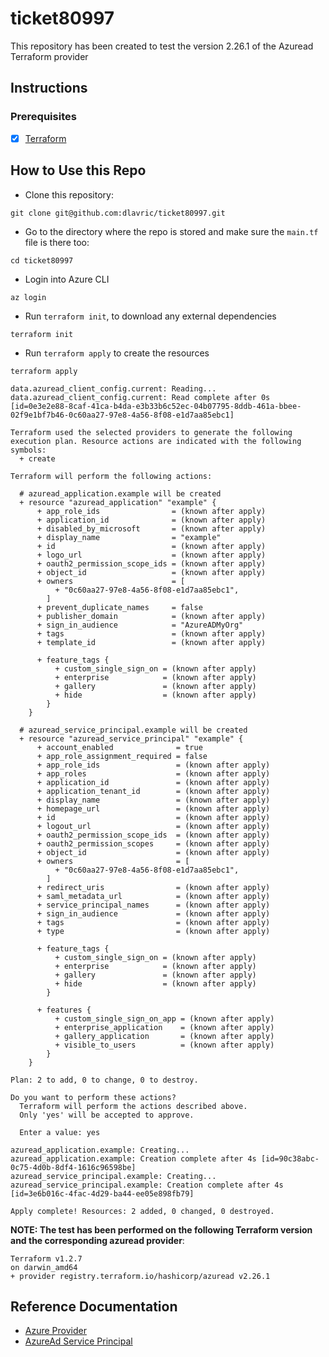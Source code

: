 # ticket80997

This repository has been created to test the version 2.26.1 of the Azuread Terraform provider 

## Instructions

### Prerequisites

- [X] [Terraform](https://www.terraform.io/downloads)

## How to Use this Repo

- Clone this repository:
```shell
git clone git@github.com:dlavric/ticket80997.git
```

- Go to the directory where the repo is stored and make sure the `main.tf` file is there too:
```shell
cd ticket80997
```

- Login into Azure CLI
```shell
az login
```

- Run `terraform init`, to download any external dependencies
```shell
terraform init
```

- Run `terraform apply` to create the resources
```shell
terraform apply

data.azuread_client_config.current: Reading...
data.azuread_client_config.current: Read complete after 0s [id=0e3e2e88-8caf-41ca-b4da-e3b33b6c52ec-04b07795-8ddb-461a-bbee-02f9e1bf7b46-0c60aa27-97e8-4a56-8f08-e1d7aa85ebc1]

Terraform used the selected providers to generate the following execution plan. Resource actions are indicated with the following symbols:
  + create

Terraform will perform the following actions:

  # azuread_application.example will be created
  + resource "azuread_application" "example" {
      + app_role_ids                = (known after apply)
      + application_id              = (known after apply)
      + disabled_by_microsoft       = (known after apply)
      + display_name                = "example"
      + id                          = (known after apply)
      + logo_url                    = (known after apply)
      + oauth2_permission_scope_ids = (known after apply)
      + object_id                   = (known after apply)
      + owners                      = [
          + "0c60aa27-97e8-4a56-8f08-e1d7aa85ebc1",
        ]
      + prevent_duplicate_names     = false
      + publisher_domain            = (known after apply)
      + sign_in_audience            = "AzureADMyOrg"
      + tags                        = (known after apply)
      + template_id                 = (known after apply)

      + feature_tags {
          + custom_single_sign_on = (known after apply)
          + enterprise            = (known after apply)
          + gallery               = (known after apply)
          + hide                  = (known after apply)
        }
    }

  # azuread_service_principal.example will be created
  + resource "azuread_service_principal" "example" {
      + account_enabled              = true
      + app_role_assignment_required = false
      + app_role_ids                 = (known after apply)
      + app_roles                    = (known after apply)
      + application_id               = (known after apply)
      + application_tenant_id        = (known after apply)
      + display_name                 = (known after apply)
      + homepage_url                 = (known after apply)
      + id                           = (known after apply)
      + logout_url                   = (known after apply)
      + oauth2_permission_scope_ids  = (known after apply)
      + oauth2_permission_scopes     = (known after apply)
      + object_id                    = (known after apply)
      + owners                       = [
          + "0c60aa27-97e8-4a56-8f08-e1d7aa85ebc1",
        ]
      + redirect_uris                = (known after apply)
      + saml_metadata_url            = (known after apply)
      + service_principal_names      = (known after apply)
      + sign_in_audience             = (known after apply)
      + tags                         = (known after apply)
      + type                         = (known after apply)

      + feature_tags {
          + custom_single_sign_on = (known after apply)
          + enterprise            = (known after apply)
          + gallery               = (known after apply)
          + hide                  = (known after apply)
        }

      + features {
          + custom_single_sign_on_app = (known after apply)
          + enterprise_application    = (known after apply)
          + gallery_application       = (known after apply)
          + visible_to_users          = (known after apply)
        }
    }

Plan: 2 to add, 0 to change, 0 to destroy.

Do you want to perform these actions?
  Terraform will perform the actions described above.
  Only 'yes' will be accepted to approve.

  Enter a value: yes

azuread_application.example: Creating...
azuread_application.example: Creation complete after 4s [id=90c38abc-0c75-4d0b-8df4-1616c96598be]
azuread_service_principal.example: Creating...
azuread_service_principal.example: Creation complete after 4s [id=3e6b016c-4fac-4d29-ba44-ee05e898fb79]

Apply complete! Resources: 2 added, 0 changed, 0 destroyed.
```

**NOTE: The test has been performed on the following Terraform version and the corresponding azuread provider**:
```
Terraform v1.2.7
on darwin_amd64
+ provider registry.terraform.io/hashicorp/azuread v2.26.1
```

## Reference Documentation
- [Azure Provider](https://registry.terraform.io/providers/hashicorp/azurerm/latest/docs/guides/azure_cli) 
- [AzureAd Service Principal](https://registry.terraform.io/providers/hashicorp/azuread/latest/docs/resources/service_principal)